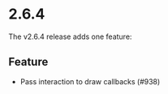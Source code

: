 # 2.6.4

The v2.6.4 release adds one feature:

## Feature

 * Pass interaction to draw callbacks (#938)
